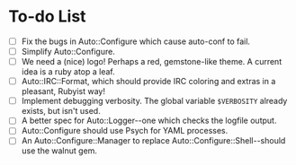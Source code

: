 To-do List
==========

- [ ] Fix the bugs in Auto::Configure which cause auto-conf to fail.
- [ ] Simplify Auto::Configure.
- [ ] We need a (nice) logo! Perhaps a red, gemstone-like theme. A current idea is a ruby atop a leaf.
- [ ] Auto::IRC::Format, which should provide IRC coloring and extras in a pleasant, Rubyist way!
- [ ] Implement debugging verbosity. The global variable `$VERBOSITY` already exists, but isn't used.
- [ ] A better spec for Auto::Logger--one which checks the logfile output.
- [ ] Auto::Configure should use Psych for YAML processes.
- [ ] An Auto::Configure::Manager to replace Auto::Configure::Shell--should use the walnut gem.
